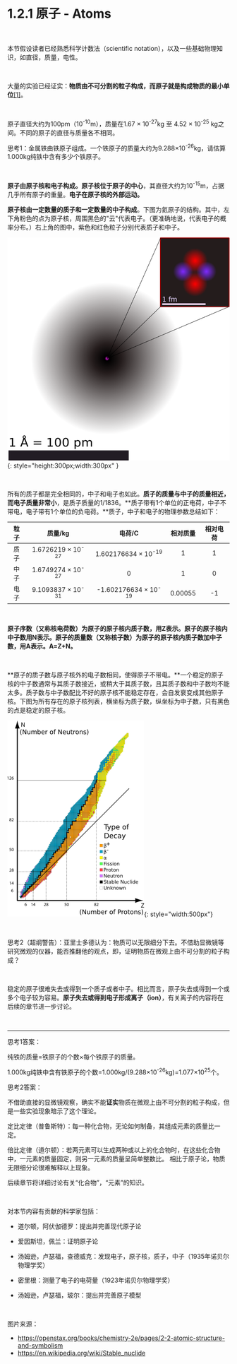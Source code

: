 # 1.2.1 原子 - Atoms

<br>

本节假设读者已经熟悉科学计数法（scientific notation），以及一些基础物理知识，如直径，质量，电性。

<br>

大量的实验已经证实：**物质由不可分割的粒子构成，而原子就是构成物质的最小单位**[[1]](https://en.wikipedia.org/wiki/Atom)。

<br>

原子直径大约为100pm（10<sup>-10</sup>m），质量在1.67 × 10<sup>-27</sup>kg 至 4.52 × 10<sup>-25</sup> kg之间。不同的原子的直径与质量各不相同。

思考1：金属铁由铁原子组成。一个铁原子的质量大约为9.288×10<sup>-26</sup>kg，请估算1.000kg纯铁中含有多少个铁原子。

<br>

**原子由原子核和电子构成。原子核位于原子的中心**，其直径大约为10<sup>-15</sup>m，占据几乎所有原子的重量。**电子在原子核的外部运动。**

**原子核由一定数量的质子和一定数量的中子构成**。下图为氦原子的结构。其中，左下角粉色的点为原子核，周围黑色的"云"代表电子。（更准确地说，代表电子的概率分布。）右上角的图中，紫色和红色粒子分别代表质子和中子。

![](img/1.2.1-1.png){: style="height:300px;width:300px" }

<br>

所有的质子都是完全相同的，中子和电子也如此。**质子的质量与中子的质量相近，而电子质量非常小**，是质子质量的1/1836。**质子带有1个单位的正电荷，中子不带电，电子带有1个单位的负电荷。**质子，中子和电子的物理参数总结如下：

| 粒子 | 质量/kg | 电荷/C | 相对质量 | 相对电荷 |
| :---: | :---: | :---: | :---: | :---: |
| 质子 | 1.6726219 × 10<sup>-27</sup> | 1.602176634 × 10<sup>-19</sup> | 1 | 1 |
| 中子 | 1.6749274 × 10<sup>-27</sup> | 0 | 1 | 0 |
| 电子 | 9.1093837 × 10<sup>-31</sup> | -1.602176634 × 10<sup>-19</sup> | 0.00055 | -1 |

<br>

**原子序数（又称核电荷数）为原子的原子核内质子数，用Z表示。原子的原子核内中子数用N表示。原子的质量数（又称核子数）为原子的原子核内质子数加中子数，用A表示。A=Z+N。**

<br>

**原子的质子数与原子核外的电子数相同，使得原子不带电。**一个稳定的原子核的中子数通常与其质子数接近，或稍大于其质子数，且其质子数和中子数均不能太多。质子数与中子数配比不好的原子核不能稳定存在，会自发衰变成其他原子核。下图为所有存在的原子核列表，横坐标为质子数，纵坐标为中子数，只有黑色的点是稳定的原子核。

![](img/1.2.1-2.png){: style="width:500px"}

<br>

思考2（超纲警告）：亚里士多德认为：物质可以无限细分下去。不借助显微镜等研究微观的仪器，能否推翻他的观点，即，证明物质在微观上由不可分割的粒子构成？

<br>

稳定的原子很难失去或得到一个质子或者中子。相比而言，原子失去或得到一个或多个电子较为容易。**原子失去或得到电子形成离子（ion）**，有关离子的内容将在后续的章节进一步讨论。

<br>

---

思考1答案：

纯铁的质量=铁原子的个数×每个铁原子的质量。

1.000kg纯铁中含有铁原子的个数=1.000kg/(9.288×10<sup>-26</sup>kg)=1.077×10<sup>25</sup>个。

思考2答案：

不借助直接的显微镜观察，确实不能**证实**物质在微观上由不可分割的粒子构成，但是一些实验现象暗示了这个理论。

定比定律（普鲁斯特）：每一种化合物，无论如何制备，其组成元素的质量比一定。

倍比定律（道尔顿）：若两元素可以生成两种或以上的化合物时，在这些化合物中，一元素的质量固定，则另一元素的质量呈简单整数比。
相比于原子论，物质无限细分论很难解释以上现象。

后续章节将详细讨论有关“化合物”，“元素”的知识。

<br>

对本节内容有贡献的科学家包括：

- 道尔顿，阿伏伽德罗：提出并完善现代原子论

- 爱因斯坦，佩兰：证明原子论

- 汤姆逊，卢瑟福，查德威克：发现电子，原子核，质子，中子（1935年诺贝尔物理学奖）

- 密里根：测量了电子的电荷量（1923年诺贝尔物理学奖）

- 汤姆逊，卢瑟福，玻尔：提出并完善原子模型

<br>

图片来源：

- https://openstax.org/books/chemistry-2e/pages/2-2-atomic-structure-and-symbolism
- https://en.wikipedia.org/wiki/Stable_nuclide